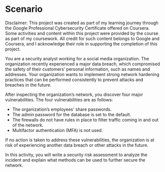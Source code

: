 # Scenario

Disclaimer: This project was created as part of my learning journey through the Google Professional Cybersecurity Certificate offered on Coursera. Some activities and content within this project were provided by the course as part of my coursework. All credit for such content belongs to Google and Coursera, and I acknowledge their role in supporting the completion of this project.

You are a security analyst working for a social media organization. The organization recently experienced a major data breach, which compromised the safety of their customers’ personal information, such as names and addresses. Your organization wants to implement strong network hardening practices that can be performed consistently to prevent attacks and breaches in the future. 

After inspecting the organization’s network, you discover four major vulnerabilities. The four vulnerabilities are as follows:
- The organization’s employees' share passwords.
- The admin password for the database is set to the default.
- The firewalls do not have rules in place to filter traffic coming in and out of the network.
- Multifactor authentication (MFA) is not used. 

If no action is taken to address these vulnerabilities, the organization is at risk of experiencing another data breach or other attacks in the future. 

In this activity, you will write a security risk assessment to analyze the incident and explain what methods can be used to further secure the network.
